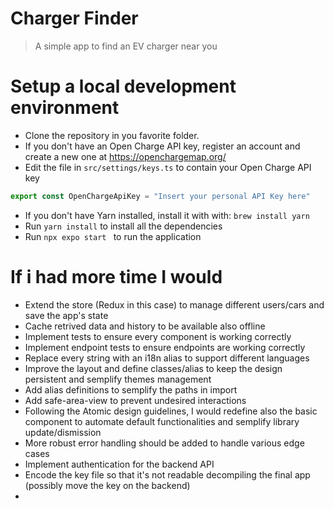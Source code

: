 #  Charger Finder
> A simple app to find an EV charger near you

# Setup a local development environment

* Clone the repository in you favorite folder.
* If you don't have an Open Charge API key, register an account and create a new one at https://openchargemap.org/
* Edit the file in `src/settings/keys.ts` to contain your Open Charge API key

```js
export const OpenChargeApiKey = "Insert your personal API Key here"
```

* If you don't have Yarn installed, install it with with: `brew install yarn`
* Run `yarn install` to install all the dependencies
* Run `npx expo start ` to run the application

# If i had more time I would
* Extend the store (Redux in this case) to manage different users/cars and save the app's state
* Cache retrived data and history to be available also offline
* Implement tests to ensure every component is working correctly
* Implement endpoint tests to ensure endpoints are working correctly
* Replace every string with an i18n alias to support different languages
* Improve the layout and define classes/alias to keep the design persistent and semplify themes management
* Add alias definitions to semplify the paths in import
* Add safe-area-view to prevent undesired interactions
* Following the Atomic design guidelines, I would redefine also the basic component to automate default functionalities and semplify library update/dismission
* More robust error handling should be added to handle various edge cases
* Implement authentication for the backend API
* Encode the key file so that it's not readable decompiling the final app (possibly move the key on the backend)
*
